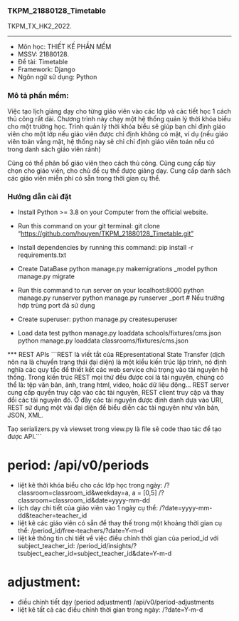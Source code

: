 ### TKPM_21880128_Timetable
TKPM_TX_HK2_2022.

-----------------
* Môn học: THIẾT KẾ PHẦN MỀM 
* MSSV: 21880128. 
* Đề tài: Timetable
* Framework: Django
* Ngôn ngữ sử dụng: Python

### Mô tả phần mềm:
  Việc tạo lịch giảng dạy cho từng giáo viên vào các lớp và các tiết học 1 cách thủ công rất dài.
  Chương trình này chạy một hệ thống quản lý thời khóa biểu cho một trường học.   Trình quản lý thời khóa biểu sẽ giúp bạn chỉ định giáo viên cho một lớp nếu giáo viên được chỉ định không có mặt, ví dụ (nếu giáo viên toán vắng mặt, hệ thống này sẽ chỉ chỉ định giáo viên toán nếu có trong danh sách giáo viên rảnh)

  Cũng có thể phân bổ giáo viên theo cách thủ công. Cũng cung cấp tùy chọn cho giáo viên, cho chủ đề cụ thể được giảng dạy. Cung cấp danh sách các giáo viên miễn phí có sẵn trong thời gian cụ thể.

### Hướng dẫn cài đặt
* Install Python >= 3.8 on your Computer from the official website.

* Run this command on your git terminal: 
    git clone “https://github.com/houyen/TKPM_21880128_Timetable.git”

* Install dependencies by running this command: 
    pip install -r requirements.txt

* Create DataBase
    python manage.py makemigrations _model
    python manage.py migrate

* Run this command to run server on your localhost:8000
    python manage.py runserver 
    python manage.py runserver _port # Nếu trường hợp trùng port đã sử dụng

* Create superuser: 
    python manage.py createsuperuser

* Load data test
    python manage.py loaddata schools/fixtures/cms.json
    python manage.py loaddata classrooms/fixtures/cms.json

*** REST APIs
    ```REST là viết tắt của REpresentational State Transfer (dịch nôn na là chuyển trạng thái đại diện) là một kiểu kiến trúc lập trình, 
nó định nghĩa các quy tắc để thiết kết các web service chú trọng vào tài nguyên hệ thống. 
Trong kiến trúc REST mọi thứ đều được coi là tài nguyên, chúng có thể là: tệp văn bản, ảnh, trang html, video, hoặc dữ liệu động… 
REST server cung cấp quyền truy cập vào các tài nguyên, REST client truy cập và thay đổi các tài nguyên đó. 
Ở đây các tài nguyên được định danh dựa vào URI, REST sử dụng một vài đại diện để biểu diễn các tài nguyên như văn bản, JSON, XML.

Taọ serializers.py và viewset trong view.py là file sẽ code thao tác để tạo được API.```

# period: /api/v0/periods
* liệt kê thời khóa biểu cho các lớp học trong ngày:
	 /?classroom=classroom_id&weekday=a, a = [0,5]
	 /?classroom=classroom_id&date=yyyy-mm-dd
* lịch dạy chi tiết của giáo viên vào 1 ngày cụ thể:
	 /?date=yyyy-mm-dd&teacher=teacher_id
* liệt kê các giáo viên có sẵn để thay thế trong một khoảng thời gian cụ thể:
	 /period_id/free-teachers/?date=Y-m-d
*  liệt kê thông tin chi tiết về việc điều chỉnh thời gian của period_id với subject_teacher_id:
	 /period_id/insights/?tsubject_eacher_id=subject_teacher_id&date=Y-m-d

# adjustment:
* điều chỉnh tiết dạy (period adjustment)
	 /api/v0/period-adjustments
* liệt kê tất cả các điều chỉnh thời gian trong ngày:
	 /?date=Y-m-d

